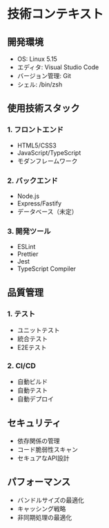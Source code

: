 <!-- 技術コンテキスト -->

# 技術コンテキスト

## 開発環境

* OS: Linux 5.15
* エディタ: Visual Studio Code
* バージョン管理: Git
* シェル: /bin/zsh

## 使用技術スタック

### 1. フロントエンド

* HTML5/CSS3
* JavaScript/TypeScript
* モダンフレームワーク

### 2. バックエンド

* Node.js
* Express/Fastify
* データベース（未定）

### 3. 開発ツール

* ESLint
* Prettier
* Jest
* TypeScript Compiler

## 品質管理

### 1. テスト

* ユニットテスト
* 統合テスト
* E2Eテスト

### 2. CI/CD

* 自動ビルド
* 自動テスト
* 自動デプロイ

## セキュリティ

* 依存関係の管理
* コード脆弱性スキャン
* セキュアなAPI設計

## パフォーマンス

* バンドルサイズの最適化
* キャッシング戦略
* 非同期処理の最適化